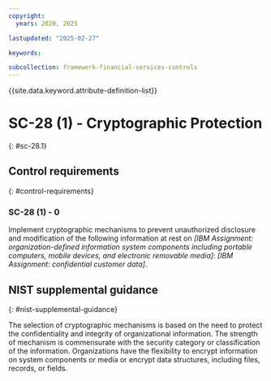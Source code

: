 ```yaml
---
copyright:
  years: 2020, 2025

lastupdated: "2025-02-27"

keywords:

subcollection: framework-financial-services-controls
---
```


{{site.data.keyword.attribute-definition-list}}

# SC-28 (1) -  Cryptographic Protection
{: #sc-28.1}

## Control requirements
{: #control-requirements}



### SC-28 (1) - 0


Implement cryptographic mechanisms to prevent unauthorized disclosure and modification of the following information at rest on _[IBM Assignment: organization-defined information system components including portable computers, mobile devices, and electronic removable media]_: _[IBM Assignment: confidential customer data]_.












## NIST supplemental guidance
{: #nist-supplemental-guidance}

The selection of cryptographic mechanisms is based on the need to protect the confidentiality and integrity of organizational information. The strength of mechanism is commensurate with the security category or classification of the information. Organizations have the flexibility to encrypt information on system components or media or encrypt data structures, including files, records, or fields.
